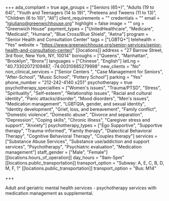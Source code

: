 +++
ada_compliant = true
age_groups = ["Seniors (65+)", "Adults (19 to 64)", "Youth and Teenagers (14 to 19)", "Preteens and Tweens (11 to 13)", "Children (6 to 10)", "All"]
client_requirements = ""
credentials = ""
email = "lgiuliano@greenwichhouse.org"
highlight = false
image = ""
org = "Greenwich House"
payment_types = ["UnitedHealthcare", "Medicare", "Medicaid", "Humana", "Blue Cross/Blue Shield", "Aetna"]
program = "Senior Health and Consultation Center"
tags = ["LGBTQ+"]
telehealth = "Yes"
website = "https://www.greenwichhouse.org/senior-services/senior-health-and-consultation-center/"
[[locations]]
address = "27 Barrow Street, 3rd floor, New York, NY, 10014"
boroughs = ["Queens", "Manhattan", "Brooklyn", "Bronx"]
languages = ["Chinese", "English"]
latLng = "40.73302072109487, -74.00310885279998"
new_clients = "No"
non_clinical_services = ["Senior Centers ", "Case Management for Seniors", "After-School", "Music School", "Pottery School"]
parking = "Yes"
phone_number = "212-242-4140 x251"
psychotherapy = true
psychotherapy_specialties = ["Women's issues", "Trauma/PTSD", "Stress", "Spirituality", "Self-esteem", "Relationship issues", "Racial and cultural identity", "Panic attacks/disorder", "Mood disorders", "Men's issues", "Medication management", "LGBTQIA, gender, and sexual identity", "Identity development", "Grief, loss, and bereavement", "Family conflict", "Domestic violence", "Domestic abuse", "Divorce and separation", "Depression", "Coping skills", "Chronic illness", "Caregiver stress and support", "Anxiety"]
psychotherapy_types = ["Ego Supportive", "Supportive therapy", "Trauma-informed", "Family therapy", "Dialectical Behavioral Therapy", "Cognitive Behavioral Therapy", "Couples therapy"]
services = ["Substance Abuse Services", "Substance use/addiction and support services", "Psychotherapy", "Psychiatric evaluation", "Medication management"]
staff_gender = ["Male", "Female"]
[[locations.hours_of_operation]]
day_hours = "9am-5pm"
[[locations.public_transportation]]
transport_option = "Subway: A, E, C, B, D, M, F, 1"
[[locations.public_transportation]]
transport_option = "Bus: M14"

+++

Adult and geriatric mental health services - psychotherapy services with medication management as supplemental.
